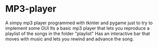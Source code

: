 # MP3-player
A simpy mp3 player programmed with tkinter and pygame just to try to implement some GUI 
Its a basic mp3 player that lets you reproduce a playlist of the songs in the folder "playlist"
Has an interactive bar that moves with music and lets you rewind and advance the song.

